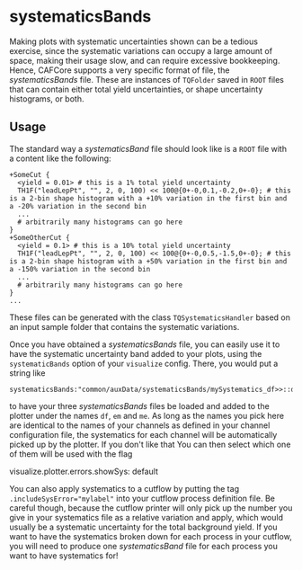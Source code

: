 systematicsBands
=========================

Making plots with systematic uncertainties shown can be a tedious
exercise, since the systematic variations can occupy a large amount of
space, making their usage slow, and can require excessive
bookkeeping. Hence, CAFCore supports a very specific format of file,
the *systematicsBands* file. These are instances of `TQFolder` saved
in `ROOT` files that can contain either total yield uncertainties, or
shape uncertainty histograms, or both.

Usage
--------------------

The standard way a *systematicsBand* file should look like is a `ROOT`
file with a content like the following:

    +SomeCut {
      <yield = 0.01> # this is a 1% total yield uncertainty
      TH1F("leadLepPt", "", 2, 0, 100) << 100@{0+-0,0.1,-0.2,0+-0}; # this is a 2-bin shape histogram with a +10% variation in the first bin and a -20% variation in the second bin
      ...
      # arbitrarily many histograms can go here
    }
    +SomeOtherCut {
      <yield = 0.1> # this is a 10% total yield uncertainty
      TH1F("leadLepPt", "", 2, 0, 100) << 100@{0+-0,0.5,-1.5,0+-0}; # this is a 2-bin shape histogram with a +50% variation in the first bin and a -150% variation in the second bin
      ...
      # arbitrarily many histograms can go here
    }
    ...

These files can be generated with the class `TQSystematicsHandler`
based on an input sample folder that contains the systematic
variations.

Once you have obtained a *systematicsBands* file, you can easily use
it to have the systematic uncertainty band added to your plots, using
the `systematicBands` option of your `visualize` config. There, you
would put a string like

    systematicsBands:"common/auxData/systematicsBands/mySystematics_df>>::df","common/auxData/systematicsBands/mySystematics_em>>::em","common/auxData/systematicsBands/mySystematics_me>>::me"

to have your three *systematicsBands* files be loaded and added to the
plotter under the names `df`, `em` and `me`. As long as the names you
pick here are identical to the names of your channels as defined in
your channel configuration file, the systematics for each channel will
be automatically picked up by the plotter. If you don't like that You
can then select which one of them will be used with the flag

   visualize.plotter.errors.showSys: default

You can also apply systematics to a cutflow by putting the tag
`.includeSysError="mylabel"` into your cutflow process definition
file. Be careful though, because the cutflow printer will only pick up
the number you give in your systematics file as a relative variation
and apply, which would usually be a systematic uncertainty for the
total background yield. If you want to have the systematics broken
down for each process in your cutflow, you will need to produce one
*systematicsBand* file for each process you want to have systematics
for!
